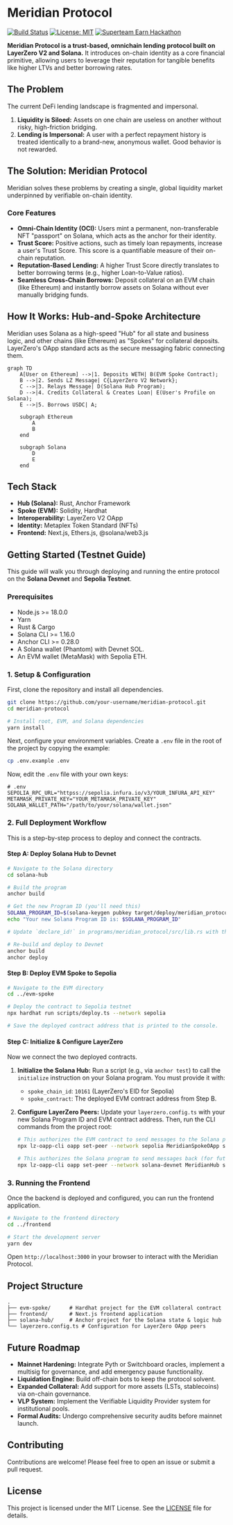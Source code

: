 # Meridian Protocol

[![Build Status](https://img.shields.io/badge/build-passing-success.svg)](https://github.com/your-username/meridian-protocol)
[![License: MIT](https://img.shields.io/badge/License-MIT-yellow.svg)](https://opensource.org/licenses/MIT)
[![Superteam Earn Hackathon](https://img.shields.io/badge/Hackathon-Superteam%20x%20LayerZero-blue.svg)](https://earn.superteam.fun/listing/layerzero-solana-breakout-track)

**Meridian Protocol is a trust-based, omnichain lending protocol built on LayerZero V2 and Solana.** It introduces on-chain identity as a core financial primitive, allowing users to leverage their reputation for tangible benefits like higher LTVs and better borrowing rates.

## The Problem

The current DeFi lending landscape is fragmented and impersonal.
1.  **Liquidity is Siloed:** Assets on one chain are useless on another without risky, high-friction bridging.
2.  **Lending is Impersonal:** A user with a perfect repayment history is treated identically to a brand-new, anonymous wallet. Good behavior is not rewarded.

## The Solution: Meridian Protocol

Meridian solves these problems by creating a single, global liquidity market underpinned by verifiable on-chain identity.

### Core Features

*   **Omni-Chain Identity (OCI):** Users mint a permanent, non-transferable NFT "passport" on Solana, which acts as the anchor for their identity.
*   **Trust Score:** Positive actions, such as timely loan repayments, increase a user's Trust Score. This score is a quantifiable measure of their on-chain reputation.
*   **Reputation-Based Lending:** A higher Trust Score directly translates to better borrowing terms (e.g., higher Loan-to-Value ratios).
*   **Seamless Cross-Chain Borrows:** Deposit collateral on an EVM chain (like Ethereum) and instantly borrow assets on Solana without ever manually bridging funds.

## How It Works: Hub-and-Spoke Architecture

Meridian uses Solana as a high-speed "Hub" for all state and business logic, and other chains (like Ethereum) as "Spokes" for collateral deposits. LayerZero's OApp standard acts as the secure messaging fabric connecting them.

```mermaid
graph TD
    A[User on Ethereum] -->|1. Deposits WETH| B(EVM Spoke Contract);
    B -->|2. Sends LZ Message| C{LayerZero V2 Network};
    C -->|3. Relays Message| D(Solana Hub Program);
    D -->|4. Credits Collateral & Creates Loan| E(User's Profile on Solana);
    E -->|5. Borrows USDC| A;

    subgraph Ethereum
        A
        B
    end

    subgraph Solana
        D
        E
    end
```

## Tech Stack

*   **Hub (Solana):** Rust, Anchor Framework
*   **Spoke (EVM):** Solidity, Hardhat
*   **Interoperability:** LayerZero V2 OApp
*   **Identity:** Metaplex Token Standard (NFTs)
*   **Frontend:** Next.js, Ethers.js, @solana/web3.js

## Getting Started (Testnet Guide)

This guide will walk you through deploying and running the entire protocol on the **Solana Devnet** and **Sepolia Testnet**.

### Prerequisites

*   Node.js >= 18.0.0
*   Yarn
*   Rust & Cargo
*   Solana CLI >= 1.16.0
*   Anchor CLI >= 0.28.0
*   A Solana wallet (Phantom) with Devnet SOL.
*   An EVM wallet (MetaMask) with Sepolia ETH.

### 1. Setup & Configuration

First, clone the repository and install all dependencies.

```bash
git clone https://github.com/your-username/meridian-protocol.git
cd meridian-protocol

# Install root, EVM, and Solana dependencies
yarn install
```

Next, configure your environment variables. Create a `.env` file in the root of the project by copying the example:

```bash
cp .env.example .env
```

Now, edit the `.env` file with your own keys:
```env
# .env
SEPOLIA_RPC_URL="httpss://sepolia.infura.io/v3/YOUR_INFURA_API_KEY"
METAMASK_PRIVATE_KEY="YOUR_METAMASK_PRIVATE_KEY"
SOLANA_WALLET_PATH="/path/to/your/solana/wallet.json"
```

### 2. Full Deployment Workflow

This is a step-by-step process to deploy and connect the contracts.

#### **Step A: Deploy Solana Hub to Devnet**

```bash
# Navigate to the Solana directory
cd solana-hub

# Build the program
anchor build

# Get the new Program ID (you'll need this)
SOLANA_PROGRAM_ID=$(solana-keygen pubkey target/deploy/meridian_protocol-keypair.json)
echo "Your new Solana Program ID is: $SOLANA_PROGRAM_ID"

# Update `declare_id!` in programs/meridian_protocol/src/lib.rs with the new ID

# Re-build and deploy to Devnet
anchor build
anchor deploy
```

#### **Step B: Deploy EVM Spoke to Sepolia**

```bash
# Navigate to the EVM directory
cd ../evm-spoke

# Deploy the contract to Sepolia testnet
npx hardhat run scripts/deploy.ts --network sepolia

# Save the deployed contract address that is printed to the console.
```

#### **Step C: Initialize & Configure LayerZero**

Now we connect the two deployed contracts.

1.  **Initialize the Solana Hub:** Run a script (e.g., via `anchor test`) to call the `initialize` instruction on your Solana program. You must provide it with:
    *   `spoke_chain_id`: `10161` (LayerZero's EID for Sepolia)
    *   `spoke_contract`: The deployed EVM contract address from Step B.

2.  **Configure LayerZero Peers:** Update your `layerzero.config.ts` with your new Solana Program ID and EVM contract address. Then, run the CLI commands from the project root:

    ```bash
    # This authorizes the EVM contract to send messages to the Solana program
    npx lz-oapp-cli oapp set-peer --network sepolia MeridianSpokeOApp solana-devnet YOUR_SOLANA_PROGRAM_ID
    
    # This authorizes the Solana program to send messages back (for future use)
    npx lz-oapp-cli oapp set-peer --network solana-devnet MeridianHub sepolia YOUR_EVM_CONTRACT_ADDRESS
    ```

### 3. Running the Frontend

Once the backend is deployed and configured, you can run the frontend application.

```bash
# Navigate to the frontend directory
cd ../frontend

# Start the development server
yarn dev
```

Open `http://localhost:3000` in your browser to interact with the Meridian Protocol.

## Project Structure

```
.
├── evm-spoke/      # Hardhat project for the EVM collateral contract
├── frontend/       # Next.js frontend application
├── solana-hub/     # Anchor project for the Solana state & logic hub
└── layerzero.config.ts # Configuration for LayerZero OApp peers
```

## Future Roadmap

*   **Mainnet Hardening:** Integrate Pyth or Switchboard oracles, implement a multisig for governance, and add emergency pause functionality.
*   **Liquidation Engine:** Build off-chain bots to keep the protocol solvent.
*   **Expanded Collateral:** Add support for more assets (LSTs, stablecoins) via on-chain governance.
*   **VLP System:** Implement the Verifiable Liquidity Provider system for institutional pools.
*   **Formal Audits:** Undergo comprehensive security audits before mainnet launch.

## Contributing

Contributions are welcome! Please feel free to open an issue or submit a pull request.

## License

This project is licensed under the MIT License. See the [LICENSE](LICENSE) file for details.